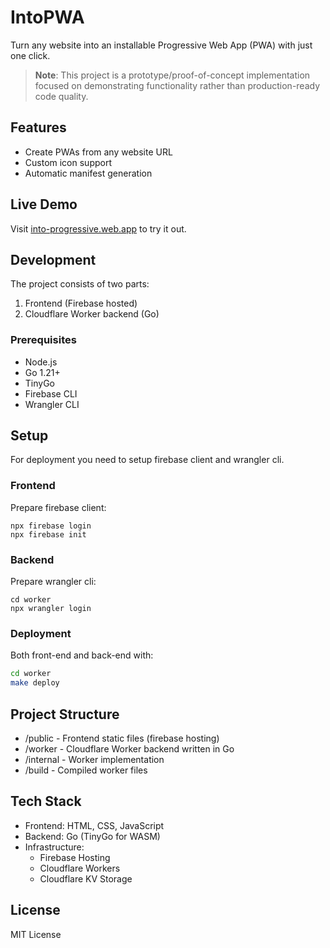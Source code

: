 # IntoPWA

Turn any website into an installable Progressive Web App (PWA) with just one click.

> **Note**: This project is a prototype/proof-of-concept implementation focused on demonstrating functionality rather than production-ready code quality.

## Features

- Create PWAs from any website URL
- Custom icon support
- Automatic manifest generation

## Live Demo

Visit [into-progressive.web.app](https://into-progressive.web.app) to try it out.

## Development

The project consists of two parts:
1. Frontend (Firebase hosted)
2. Cloudflare Worker backend (Go)

### Prerequisites

- Node.js
- Go 1.21+
- TinyGo
- Firebase CLI
- Wrangler CLI

## Setup

For deployment you need to setup firebase client and wrangler cli.

### Frontend
Prepare firebase client:
```
npx firebase login
npx firebase init
```

### Backend
Prepare wrangler cli:
```
cd worker
npx wrangler login
```

### Deployment
Both front-end and back-end with:

```bash
cd worker
make deploy
```


## Project Structure
* /public - Frontend static files (firebase hosting)
* /worker - Cloudflare Worker backend written in Go
* /internal - Worker implementation
* /build - Compiled worker files

## Tech Stack
* Frontend: HTML, CSS, JavaScript
* Backend: Go (TinyGo for WASM)
* Infrastructure:
  * Firebase Hosting
  * Cloudflare Workers
  * Cloudflare KV Storage

## License
  MIT License
